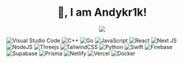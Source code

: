 <h1 align="center">
👋, I am Andykr1k!
</h1>

<p align="center">
<img src="https://github-readme-streak-stats.herokuapp.com/?user=andykr1k&theme=dark">
</p>


![Visual Studio Code](https://img.shields.io/badge/Visual%20Studio%20Code-0078d7.svg?style=for-the-badge&logo=visual-studio-code&logoColor=white&labelColor=grey&color=black)
![C++](https://img.shields.io/badge/c++-%2300599C.svg?style=for-the-badge&logo=c%2B%2B&logoColor=white&labelColor=grey&color=black)
![Go](https://img.shields.io/badge/go-%2300ADD8.svg?style=for-the-badge&logo=go&logoColor=white&labelColor=grey&color=black)
![JavaScript](https://img.shields.io/badge/javascript-%23323330.svg?style=for-the-badge&logo=javascript&logoColor=white&labelColor=grey&color=black)
![React](https://img.shields.io/badge/react-%2320232a.svg?style=for-the-badge&logo=react&logoColor=white&labelColor=grey&color=black)
![Next JS](https://img.shields.io/badge/Next-black?style=for-the-badge&logo=next.js&logoColor=white&labelColor=grey&color=black)
![NodeJS](https://img.shields.io/badge/node.js-6DA55F?style=for-the-badge&logo=node.js&logoColor=white&labelColor=grey&color=black)
![Threejs](https://img.shields.io/badge/threejs-black?style=for-the-badge&logo=three.js&logoColor=white&labelColor=grey&color=black)
![TailwindCSS](https://img.shields.io/badge/tailwindcss-%2338B2AC.svg?style=for-the-badge&logo=tailwind-css&logoColor=white&labelColor=grey&color=black)
![Python](https://img.shields.io/badge/python-3670A0?style=for-the-badge&logo=python&logoColor=white&labelColor=grey&color=black)
![Swift](https://img.shields.io/badge/swift-F54A2A?style=for-the-badge&logo=swift&logoColor=white&labelColor=grey&color=black)
![Firebase](https://img.shields.io/badge/Firebase-039BE5?style=for-the-badge&logo=Firebase&logoColor=white&labelColor=grey&color=black)
![Supabase](https://img.shields.io/badge/Supabase-3ECF8E?style=for-the-badge&logo=supabase&logoColor=white&labelColor=grey&color=black)
![Prisma](https://img.shields.io/badge/Prisma-3982CE?style=for-the-badge&logo=Prisma&logoColor=white&labelColor=grey&color=black)
![Netlify](https://img.shields.io/badge/netlify-%23000000.svg?style=for-the-badge&logo=netlify&logoColor=white&labelColor=grey&color=black)
![Vercel](https://img.shields.io/badge/vercel-%23000000.svg?style=for-the-badge&logo=vercel&logoColor=white&labelColor=grey&color=black)
![Docker](https://img.shields.io/badge/docker-%230db7ed.svg?style=for-the-badge&logo=docker&logoColor=white&labelColor=grey&color=black)


